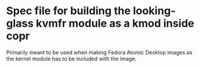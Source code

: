 # Spec file for building the looking-glass kvmfr module as a kmod inside copr
Primarily meant to be used when making Fedora Atomic Desktop images as the kernel module has to be included with the image.
